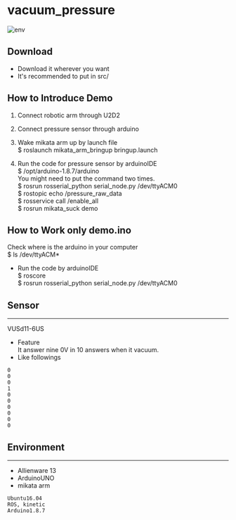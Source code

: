 # vacuum_pressure
![env](https://github.com/HARUYA-YUDA/vacuum_pressure/blob/master/env.JPG)
## Download
 - Download it wherever you want
 - It's recommended to put in src/

## How to Introduce Demo
1. Connect robotic arm through U2D2
1. Connect pressure sensor through arduino

1. Wake mikata arm up by launch file  
  $ roslaunch mikata_arm_bringup bringup.launch

1. Run the code for pressure sensor by arduinoIDE  
  $ /opt/arduino-1.8.7/arduino  
  You might need to put the command two times.  
  $ rosrun rosserial_python serial_node.py /dev/ttyACM0  
  $ rostopic echo /pressure_raw_data  
  $ rosservice call /enable_all  
  $ rosrun mikata_suck demo  


## How to Work only demo.ino
Check where is the arduino in your computer  
  $ ls /dev/ttyACM*  
- Run the code by arduinoIDE  
  $ roscore  
  $ rosrun rosserial_python serial_node.py /dev/ttyACM0  

## Sensor
----
VUSd11-6US
 - Feature  
It answer nine 0V in 10 answers when it vacuum.  
 - Like followings
```
0
0
0
1
0
0
0
0
0
0
```

## Environment
---
 - Allienware 13
 - ArduinoUNO
 - mikata arm
```
Ubuntu16.04
ROS, kinetic
Arduino1.8.7
```
